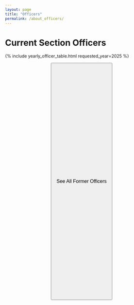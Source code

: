 ```yaml
---
layout: page
title: "Officers"
permalink: /about_officers/
---
```


# Current Section Officers

{% include yearly_officer_table.html requested_year=2025 %}

<p align=center>
<button class="buttonSI" name="button" style="height:20%;width:40%" onclick="window.location.href='/about_officers_all/'"><font size="3">See All Former Officers</font></button>
</p>







